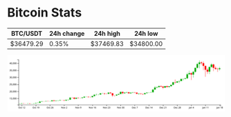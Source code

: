 # Bitcoin Stats

BTC/USDT|24h change|24h high|24h low|
|---|---|---|---|
|$36479.29|0.35%|$37469.83|$34800.00|

<img src="./chart.svg">
